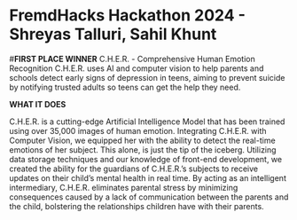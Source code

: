# FremdHacks Hackathon 2024 - Shreyas Talluri, Sahil Khunt 
#**FIRST PLACE WINNER**
C.H.E.R. - Comprehensive Human Emotion Recognition
C.H.E.R. uses AI and computer vision to help parents and schools detect early signs of depression in teens, aiming to prevent suicide by notifying trusted adults so teens can get the help they need.


**WHAT IT DOES**

C.H.E.R. is a cutting-edge Artificial Intelligence Model that has been trained using over 35,000 images of human emotion. Integrating C.H.E.R. with Computer Vision, we equipped her with the ability to detect the real-time emotions of her subject. This alone, is just the tip of the iceberg. Utilizing data storage techniques and our knowledge of front-end development, we created the ability for the guardians of C.H.E.R.’s subjects to receive updates on their child’s mental health in real time. By acting as an intelligent intermediary, C.H.E.R. eliminates parental stress by minimizing consequences caused by a lack of communication between the parents and the child, bolstering the relationships children have with their parents.
